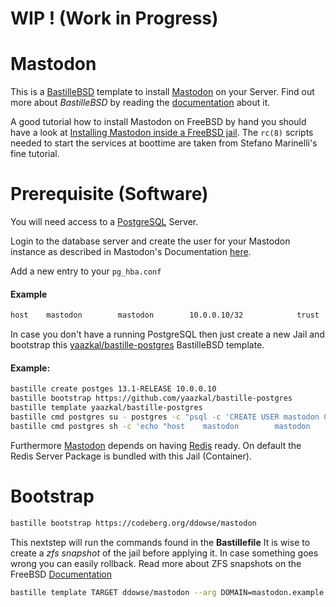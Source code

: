# WIP ! (Work in Progress)

# Mastodon

This is a [BastilleBSD](https://bastillebsd.org) template to install [Mastodon](https://joinmastodon.org) on your Server. 
Find out more about *BastilleBSD* by reading the [documentation](https://bastille.readthedocs.io/en/latest/) about it. 

A good tutorial how to install Mastodon on FreeBSD by hand you should have a look at [Installing Mastodon inside a FreeBSD jail](https://it-notes.dragas.net/2022/11/23/installing-mastodon-on-a-freebsd-jail/).
The ```rc(8)``` scripts needed to start the services at boottime are taken from Stefano Marinelli's fine tutorial. 

# Prerequisite (Software)

You will need access to a [PostgreSQL](https://www.postgresql.org) Server. 

Login to the database server and create the user for your Mastodon instance as described in Mastodon's 
Documentation [here](https://docs.joinmastodon.org/admin/install/#setting-up-postgresql).

Add a new entry to your ```pg_hba.conf```

#### Example 
```sh
host    mastodon        mastodon        10.0.0.10/32            trust
```    


In case you don't have a running PostgreSQL then just create a new Jail and bootstrap this 
[yaazkal/bastille-postgres](https://github.com/yaazkal/bastille-postgres) BastilleBSD template.

#### Example: 

```sh
bastille create postges 13.1-RELEASE 10.0.0.10
bastille bootstrap https://github.com/yaazkal/bastille-postgres
bastille template yaazkal/bastille-postgres
bastille cmd postgres su - postgres -c "psql -c 'CREATE USER mastodon CREATEDB;'"
bastille cmd postgres sh -c 'echo "host    mastodon        mastodon        10.0.0.10/32            trust" >> /var/db/postgres/data14/pg_hba.conf'
```

Furthermore [Mastodon](https://joinmastodon.org/) depends on having [Redis](https://redis.io/) ready.
On default the Redis Server Package is bundled with this Jail (Container).
 
# Bootstrap 

```sh
bastille bootstrap https://codeberg.org/ddowse/mastodon
```

This nextstep will run the commands found in the **Bastillefile**
It is wise to create a *zfs snapshot* of the jail before applying it. 
In case something goes wrong you can easily rollback. 
Read more about ZFS snapshots on the FreeBSD [Documentation](https://docs.freebsd.org/en/books/handbook/zfs/#zfs-term-snapshot)

```sh
bastille template TARGET ddowse/mastodon --arg DOMAIN=mastodon.example.org --arg EMAIL=mailbox@example.org --arg WITH_REDIS
```
